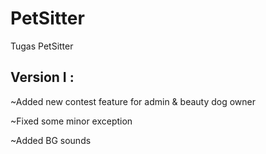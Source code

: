 # PetSitter
Tugas PetSitter

## Version I :
~Added new contest feature for admin & beauty dog owner

~Fixed some minor exception

~Added BG sounds
